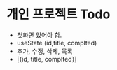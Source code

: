 # 개인 프로젝트 Todo

- 첫화면 있어야 함.
- useState (id,title, complted)
- 추가, 수정, 삭제, 목록
- [{id, title, complted}]
